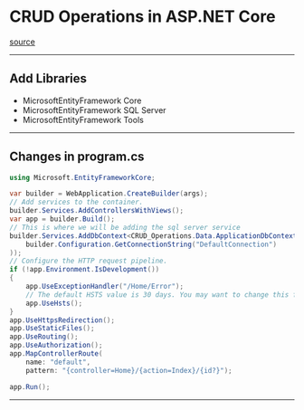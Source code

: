 # CRUD Operations in ASP.NET Core
[source](https://www.youtube.com/watch?v=VYmsoCWjvM4&list=PLjC4UKOOcfDQfrxjOgGKM_UmydQig8pq5)

--- ---

## Add Libraries

- MicrosoftEntityFramework Core
- MicrosoftEntityFramework SQL Server
- MicrosoftEntityFramework Tools

--- ---

## Changes in program.cs

```c#
using Microsoft.EntityFrameworkCore;

var builder = WebApplication.CreateBuilder(args);
// Add services to the container.
builder.Services.AddControllersWithViews();
var app = builder.Build();
// This is where we will be adding the sql server service
builder.Services.AddDbContext<CRUD_Operations.Data.ApplicationDbContext>(options => options.UseSqlServer(
    builder.Configuration.GetConnectionString("DefaultConnection")
));
// Configure the HTTP request pipeline.
if (!app.Environment.IsDevelopment())
{
    app.UseExceptionHandler("/Home/Error");
    // The default HSTS value is 30 days. You may want to change this for production scenarios, see https://aka.ms/aspnetcore-hsts.
    app.UseHsts();
}
app.UseHttpsRedirection();
app.UseStaticFiles();
app.UseRouting();
app.UseAuthorization();
app.MapControllerRoute(
    name: "default",
    pattern: "{controller=Home}/{action=Index}/{id?}");

app.Run();

```

--- ---